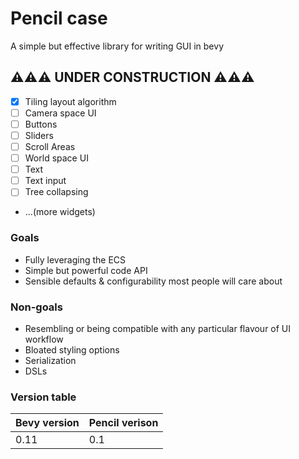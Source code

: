 # Pencil case
A simple but effective library for writing GUI in bevy

## ⚠⚠⚠ UNDER CONSTRUCTION ⚠⚠⚠
- [x] Tiling layout algorithm
- [ ] Camera space UI
- [ ] Buttons
- [ ] Sliders
- [ ] Scroll Areas
- [ ] World space UI
- [ ] Text
- [ ] Text input
- [ ] Tree collapsing
- ...(more widgets)

### Goals
- Fully leveraging the ECS
- Simple but powerful code API
- Sensible defaults & configurability most people will care about

### Non-goals
- Resembling or being compatible with any particular flavour of UI workflow
- Bloated styling options
- Serialization
- DSLs

### Version table
| Bevy version | Pencil verison |
|--------------|----------------|
| 0.11         | 0.1            |
